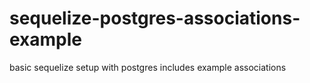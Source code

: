 # sequelize-postgres-associations-example
basic sequelize setup with postgres includes example associations
